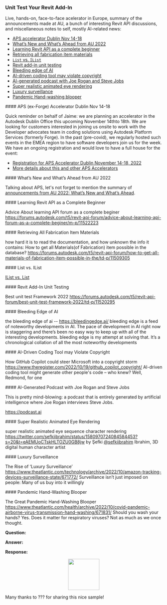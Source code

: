 <head>
<meta http-equiv="Content-Type" content="text/html; charset=utf-8">
<link rel="stylesheet" type="text/css" href="bc.css">
<script src="https://cdn.rawgit.com/google/code-prettify/master/loader/run_prettify.js" type="text/javascript"></script>
</head>

<!---

- Advice About learning API forum as a complete beginer
https://forums.autodesk.com/t5/revit-api-forum/advice-about-learning-api-forum-as-a-complete-beginer/m-p/11522223

- Best unit test Framework 2022
https://forums.autodesk.com/t5/revit-api-forum/best-unit-test-framework-2022/td-p/11520295

- All the Announcements from AU 2022: What’s New and What’s Ahead
https://www.autodesk.com/autodesk-university/blog/All-Announcements-AU-2022-Whats-New-and-Whats-Ahead-2022

- how hard it is to read the documentation, and how unknown the info it contains:
How to get all Materials(of Fabrication) item possible in the database?
https://forums.autodesk.com/t5/revit-api-forum/how-to-get-all-materials-of-fabrication-item-possible-in-the/td-p/11509305

- the bleeding edge of ai -- https://bleedingedge.ai/
bleeding edge is a feed of noteworthy developments in AI.
The pace of development in AI right now is staggering and there’s been no easy way to keep up with all of the interesting developments. bleeding edge is my attempt at solving that. It’s a chronological collation of all the most noteworthy developments

- The Rise of ‘Luxury Surveillance’
https://www.theatlantic.com/technology/archive/2022/10/amazon-tracking-devices-surveillance-state/671772/
Surveillance isn’t just imposed on people: Many of us buy into it willingly

- The Great Pandemic Hand-Washing Blooper
https://www.theatlantic.com/health/archive/2022/10/covid-pandemic-airborne-virus-transmission-hand-washing/671831/
Should you wash your hands? Yes. Does it matter for respiratory viruses? Not as much as we once thought.

- How GitHub Copilot could steer Microsoft into a copyright storm
https://www.theregister.com/2022/10/19/github_copilot_copyright/
AI-driven coding tool might generate other people's code – who knew? Well, Redmond, for one

- super realistic animated eye sequence character rendering
https://twitter.com/sefkiibrahim/status/1580970724084584453?s=20&t=eAEMUoCTskHLTOZU0GB8jw
by Şefki [@sefkiibrahim](https://twitter.com/sefkiibrahim) Ibrahim, 3D digital human character artist

- This is pretty mind-blowing: a podcast that is entirely generated by artificial intelligence where Joe Rogan interviews Steve Jobs. 
https://podcast.ai- https://forums.autodesk.com/t5/revit-api-forum/ilist-vs-list/m-p/11483464

twitter:

 #RevitAPI @AutodeskForge @AutodeskRevit #bim #DynamoBim #ForgeDevCon 

&ndash; 
...

linkedin:

#bim #DynamoBim #ForgeDevCon #Revit #API #IFC #SDK #AI #VisualStudio #Autodesk #AEC #adsk

the [Revit API discussion forum](http://forums.autodesk.com/t5/revit-api-forum/bd-p/160) thread

<center>
<img src="img/" alt="" title="" width="600" height=""/>
<p style="font-size: 80%; font-style:italic"></p>
</center>

<pre class="code">
</pre>

-->

### Unit Test Your Revit Add-In

Live, hands-on, face-to-face acelerator in Europe, summary of the announcements made at AU, a bunch of interesting Revit API discussions, and miscellaneous notes to self, mostly AI-related news:

- [APS accelerator Dublin Nov 14-18](#2)
- [What’s New and What’s Ahead from AU 2022](#3)
- [Learning Revit API as a complete beginner](#4)
- [Retrieving all fabrication item materials](#5)
- [`List` vs. `IList`](#6)
- [Revit add-in unit testing](#7)
- [Bleeding edge of AI](#8)
- [AI-driven coding tool may violate copyright](#9)
- [AI-generated podcast with Joe Rogan and Steve Jobs](#10)
- [Super realistic animated eye rendering](#11)
- [Luxury surveillance](#12)
- [Pandemic Hand-washing blooper](#13)

####<a name="2"></a> APS (ex-Forge) Accelerator Dublin Nov 14-18

Quick reminder on behalf of Jaime:
we are planning an accelerator in the Autodesk Dublin Office this upcoming November 14thto 18th.
We are looking for customers interested in joining us onsite to work with the Developer advocates team in coding solutions using Autodesk Platform Services (formerly Forge).
In the past (pre-covid), we regularly hosted such events in the EMEA region to have software developers join us for the week.
We have an ongoing registration and would love to have a full house for the event:

- [Registration for APS Accelerator Dublin November 14-18, 2022](https://www.eventbrite.com/e/autodesk-platform-services-aps-accelerator-dublin-november-14-18-2022-registration-440477168067)
- [More details about this and other APS Accelerators](https://forge.autodesk.com/accelerator-program)

####<a name="3"></a> What’s New and What’s Ahead from AU 2022

Talking about APS, let's not forget to mention the summary
of [announcements from AU 2022: What’s New and What’s Ahead](https://www.autodesk.com/autodesk-university/blog/All-Announcements-AU-2022-Whats-New-and-Whats-Ahead-2022).

####<a name="4"></a> Learning Revit API as a Complete Beginner

Advice About learning API forum as a complete beginer
https://forums.autodesk.com/t5/revit-api-forum/advice-about-learning-api-forum-as-a-complete-beginer/m-p/11522223

####<a name="5"></a> Retrieving All Fabrication Item Materials

how hard it is to read the documentation, and how unknown the info it contains:
How to get all Materials(of Fabrication) item possible in the database?
https://forums.autodesk.com/t5/revit-api-forum/how-to-get-all-materials-of-fabrication-item-possible-in-the/td-p/11509305

####<a name="6"></a> List vs. IList

[IList vs. List](https://forums.autodesk.com/t5/revit-api-forum/ilist-vs-list/m-p/11483464)

####<a name="7"></a> Revit Add-In Unit Testing

Best unit test Framework 2022
https://forums.autodesk.com/t5/revit-api-forum/best-unit-test-framework-2022/td-p/11520295

####<a name="8"></a> Bleeding Edge of AI

the bleeding edge of ai -- https://bleedingedge.ai/
bleeding edge is a feed of noteworthy developments in AI.
The pace of development in AI right now is staggering and there’s been no easy way to keep up with all of the interesting developments. bleeding edge is my attempt at solving that. It’s a chronological collation of all the most noteworthy developments

####<a name="9"></a> AI-Driven Coding Tool may Violate Copyright 

How GitHub Copilot could steer Microsoft into a copyright storm
https://www.theregister.com/2022/10/19/github_copilot_copyright/
AI-driven coding tool might generate other people's code – who knew? Well, Redmond, for one

####<a name="10"></a> AI-Generated Podcast with Joe Rogan and Steve Jobs

This is pretty mind-blowing: a podcast that is entirely generated by artificial intelligence where Joe Rogan interviews Steve Jobs.

https://podcast.ai

####<a name="11"></a> Super Realistic Animated Eye Rendering

super realistic animated eye sequence character rendering
https://twitter.com/sefkiibrahim/status/1580970724084584453?s=20&t=eAEMUoCTskHLTOZU0GB8jw
by Şefki [@sefkiibrahim](https://twitter.com/sefkiibrahim) Ibrahim, 3D digital human character artist

####<a name="12"></a> Luxury Surveillance

The Rise of ‘Luxury Surveillance’
https://www.theatlantic.com/technology/archive/2022/10/amazon-tracking-devices-surveillance-state/671772/
Surveillance isn’t just imposed on people: Many of us buy into it willingly

####<a name="13"></a> Pandemic Hand-Washing Blooper

The Great Pandemic Hand-Washing Blooper
https://www.theatlantic.com/health/archive/2022/10/covid-pandemic-airborne-virus-transmission-hand-washing/671831/
Should you wash your hands? Yes. Does it matter for respiratory viruses? Not as much as we once thought.





**Question:** 

**Answer:** 

**Response:** 

<center>
<img src="img/" alt="" title="" width="100"/>  <!-- 1958 x 1016 -->
</center>

Many thanks to ??? for sharing this nice sample!

<pre class="code">
</pre>
